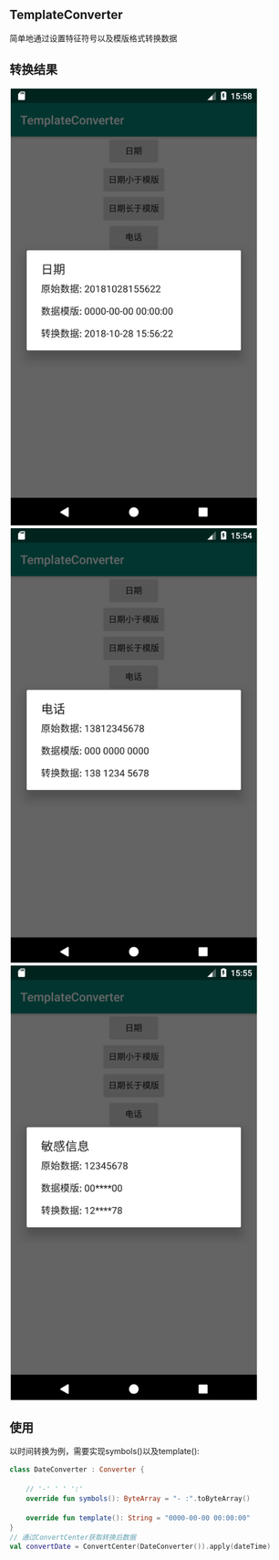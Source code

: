 ## TemplateConverter
简单地通过设置特征符号以及模版格式转换数据

转换结果
---
![image](https://github.com/XingdongYu/TemplateConverter/blob/master/art/date.png)
![image](https://github.com/XingdongYu/TemplateConverter/blob/master/art/tel.png)
![image](https://github.com/XingdongYu/TemplateConverter/blob/master/art/sens.png)

使用
---
以时间转换为例，需要实现symbols()以及template():
```kotlin
class DateConverter : Converter {
    
    // '-' ' ' ':'
    override fun symbols(): ByteArray = "- :".toByteArray()

    override fun template(): String = "0000-00-00 00:00:00"
}
// 通过ConvertCenter获取转换后数据
val convertDate = ConvertCenter(DateConverter()).apply(dateTime)
```
